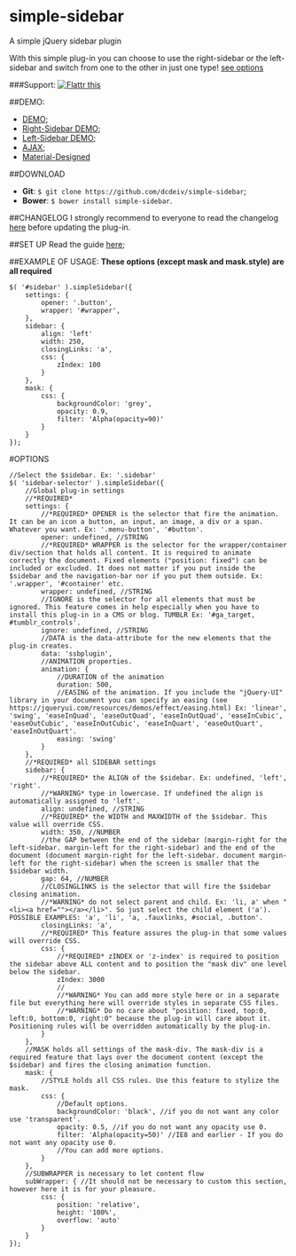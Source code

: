 simple-sidebar
==============
A simple jQuery sidebar plugin

With this simple plug-in you can choose to use the right-sidebar or the left-sidebar and switch from one to the other in just one type! [see options](#options)

###Support:
<a href="https://flattr.com/submit/auto?user_id=dcdeiv&url=http%3A%2F%2Fwww.github.com%2Fdcdeiv%2Fsimple-sidebar" target="_blank"><img src="http://button.flattr.com/flattr-badge-large.png" alt="Flattr this" title="Flattr this" border="0"></a>

##DEMO:
* [DEMO](http://dcdeiv.github.io/simple-sidebar);
* [Right-Sidebar DEMO](http://dcdeiv.github.io/simple-sidebar/demo-right/index.html);
* [Left-Sidebar DEMO](http://dcdeiv.github.io/simple-sidebar/demo-left/index.html);
* [AJAX](http://dcdeiv.github.io/simple-sidebar/demo-ajax/index.html);
* [Material-Designed](http://materialdesigned.tumblr.com/)

##DOWNLOAD
* **Git**: `$ git clone https://github.com/dcdeiv/simple-sidebar`;
* **Bower**: `$ bower install simple-sidebar`.

##CHANGELOG
I strongly recommend to everyone to read the changelog [here](CHANGELOG.md) before updating the plug-in.

##SET UP
Read the guide [here](SETUP-GUIDE.md);

##EXAMPLE OF USAGE:
**These options (except mask and mask.style) are all required**

	$( '#sidebar' ).simpleSidebar({
		settings: {
			opener: '.button',
			wrapper: '#wrapper',
		},
		sidebar: {
			align: 'left'
			width: 250,
			closingLinks: 'a',
			css: {
				zIndex: 100
			}
		},
		mask: {
			css: {
				backgroundColor: 'grey',
				opacity: 0.9,
				filter: 'Alpha(opacity=90)'
			}
		}
	});

#OPTIONS

	//Select the $sidebar. Ex: '.sidebar'
	$( 'sidebar-selector' ).simpleSidebar({
		//Global plug-in settings
		//*REQUIRED*
		settings: {
			//*REQUIRED* OPENER is the selector that fire the animation. It can be an icon a button, an input, an image, a div or a span. Whatever you want. Ex: '.menu-button', '#button'.
			opener: undefined, //STRING
			//*REQUIRED* WRAPPER is the selector for the wrapper/container div/section that holds all content. It is required to animate correctly the document. Fixed elements ("position: fixed") can be included or excluded. It does not matter if you put inside the $sidebar and the navigation-bar nor if you put them outside. Ex: '.wrapper', '#container' etc.
			wrapper: undefined, //STRING
			//IGNORE is the selector for all elements that must be ignored. This feature comes in help especially when you have to install this plug-in in a CMS or blog. TUMBLR Ex: '#ga_target, #tumblr_controls'.
			ignore: undefined, //STRING
			//DATA is the data-attribute for the new elements that the plug-in creates.
			data: 'ssbplugin',
			//ANIMATION properties.
			animation: {
				//DURATION of the animation
				duration: 500,
				//EASING of the animation. If you include the "jQuery-UI" library in your document you can specify an easing (see https://jqueryui.com/resources/demos/effect/easing.html) Ex: 'linear', 'swing', 'easeInQuad', 'easeOutQuad', 'easeInOutQuad', 'easeInCubic', 'easeOutCubic', 'easeInOutCubic', 'easeInQuart', 'easeOutQuart', 'easeInOutQuart'.
				easing: 'swing'
			}
		},
		//*REQUIRED* all SIDEBAR settings
		sidebar: {
			//*REQUIRED* the ALIGN of the $sidebar. Ex: undefined, 'left', 'right'.
			//*WARNING* type in lowercase. If undefined the align is automatically assigned to 'left'.
			align: undefined, //STRING
			//*REQUIRED* the WIDTH and MAXWIDTH of the $sidebar. This value will override CSS.
			width: 350, //NUMBER
			//the GAP between the end of the sidebar (margin-right for the left-sidebar. margin-left for the right-sidebar) and the end of the document (document margin-right for the left-sidebar. document margin-left for the right-sidebar) when the screen is smaller that the $sidebar width.
			gap: 64, //NUMBER
			//CLOSINGLINKS is the selector that will fire the $sidebar closing animation.
			//*WARNING* do not select parent and child. Ex: 'li, a' when "<li><a href=""></a></li>". So just select the child element ('a'). POSSIBLE EXAMPLES: 'a', 'li', 'a, .fauxlinks, #social, .button'.
			closingLinks: 'a',
			//*REQUIRED* This feature assures the plug-in that some values will override CSS.
			css: {
				//*REQUIRED* zINDEX or 'z-index' is required to position the sidebar above ALL content and to position the "mask div" one level below the sidebar.
				zIndex: 3000
				//
				//*WARNING* You can add more style here or in a separate file but everything here will override styles in separate CSS files.
				//*WARNING* Do no care about "position: fixed, top:0, left:0, bottom:0, right:0" because the plug-in will care about it. Positioning rules will be overridden automatically by the plug-in.
			}
		},
		//MASK holds all settings of the mask-div. The mask-div is a required feature that lays over the document content (except the $sidebar) and fires the closing animation function.
		mask: {
			//STYLE holds all CSS rules. Use this feature to stylize the mask.
			css: {
				//Default options.
				backgroundColor: 'black', //if you do not want any color use 'transparent'.
				opacity: 0.5, //if you do not want any opacity use 0.
				filter: 'Alpha(opacity=50)' //IE8 and earlier - If you do not want any opacity use 0.
				//You can add more options.
			}
		},
		//SUBWRAPPER is necessary to let content flow
		subWrapper: { //It should not be necessary to custom this section, however here it is for your pleasure.
			css: {
				position: 'relative',
				height: '100%',
				overflow: 'auto'
			}
		}
	});
